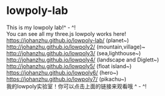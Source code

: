 # lowpoly-lab
This is my lowpoly lab!^ - ^!</br>
You can see all my three.js lowpoly works here!</br>
https://johanzhu.github.io/lowpoly-lab/  (planet~)</br>
http://johanzhu.github.io/lowpoly2/ (mountain,village)~</br>
http://johanzhu.github.io/lowpoly3/ (sea,lighthouse~)</br>
http://johanzhu.github.io/lowpoly4/ (landscape and Diglett~)</br>
http://johanzhu.github.io/lowpoly5/ (float island~)</br>
https://johanzhu.github.io/lowpoly6/ (hero~)</br>
https://johanzhu.github.io/lowpoly7/ (pikachu~)</br>
我的lowpoly实验室！你可以点击上面的链接来观看哦 ^ - ^!
